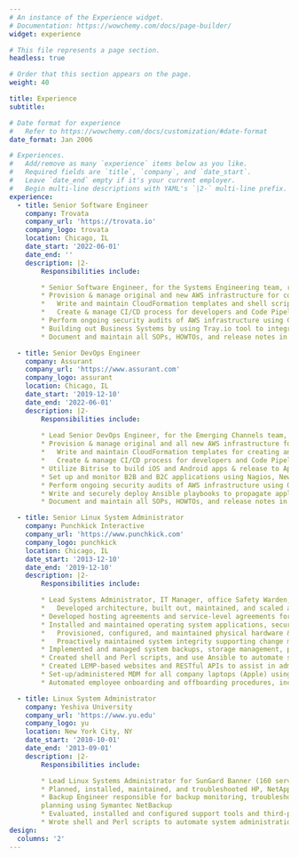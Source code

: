 ```yaml
---
# An instance of the Experience widget.
# Documentation: https://wowchemy.com/docs/page-builder/
widget: experience

# This file represents a page section.
headless: true

# Order that this section appears on the page.
weight: 40

title: Experience
subtitle:

# Date format for experience
#   Refer to https://wowchemy.com/docs/customization/#date-format
date_format: Jan 2006

# Experiences.
#   Add/remove as many `experience` items below as you like.
#   Required fields are `title`, `company`, and `date_start`.
#   Leave `date_end` empty if it's your current employer.
#   Begin multi-line descriptions with YAML's `|2-` multi-line prefix.
experience:
  - title: Senior Software Engineer
    company: Trovata
    company_url: 'https://trovata.io'
    company_logo: trovata
    location: Chicago, IL
    date_start: '2022-06-01'
    date_end: ''
    description: |2-
        Responsibilities include:

        * Senior Software Engineer, for the Systems Engineering team, responsible for the Trovata application cloud infrastructure
        * Provision & manage original and new AWS infrastructure for company application
        *	Write and maintain CloudFormation templates and shell scripts for creating and managing AWS infrastructure
        *	Create & manage CI/CD process for developers and Code Pipelines in AWS to assist developer team in deploying code to DEV, BETA, UAT, and PROD environments
        * Perform ongoing security audits of AWS infrastructure using Crowdstrike CSPM with immediate issue mitigation and/or resolution
        * Building out Business Systems by using Tray.io tool to integrate web application with Salesforce, Hubspot, and JIRA ticketing platform
        * Document and maintain all SOPs, HOWTOs, and release notes in Confluence

  - title: Senior DevOps Engineer
    company: Assurant
    company_url: 'https://www.assurant.com'
    company_logo: assurant
    location: Chicago, IL
    date_start: '2019-12-10'
    date_end: '2022-06-01'
    description: |2-
        Responsibilities include:
        
        * Lead Senior DevOps Engineer, for the Emerging Channels team, responsible for the B2B & B2C cloud infrastructure
        * Provision & manage original and all new AWS infrastructure for company B2B and B2C mobile insurance applications
        *	Write and maintain CloudFormation templates for creating and managing AWS infrastructure
        *	Create & manage CI/CD process for developers and Code Pipelines in AWS to assist developer team in deploying code to DEV, QA, UAT, and PROD environments
        * Utilize Bitrise to build iOS and Android apps & release to Apple and Google Play stores for PROD releases
        * Set up and monitor B2B and B2C applications using Nagios, New Relic, and CloudWatch and provided 24x7 DevOps support for applications; set up SOPs for the triage of PROD alerts
        * Perform ongoing security audits of AWS infrastructure using Qualys CloudView with immediate issue mitigation and/or resolution
        * Write and securely deploy Ansible playbooks to propagate application changes to servers
        * Document and maintain all SOPs, HOWTOs, and release notes in Confluence

  - title: Senior Linux System Administrator
    company: Punchkick Interactive
    company_url: 'https://www.punchkick.com'
    company_logo: punchkick
    location: Chicago, IL
    date_start: '2013-12-10'
    date_end: '2019-12-10'
    description: |2-
        Responsibilities include:

        * Lead Systems Administrator, IT Manager, office Safety Warden, and Help Desk support for the organization
        *	Developed architecture, built out, maintained, and scaled application infrastructure for client projects
        * Developed hosting agreements and service-level agreements for client hosting
        * Installed and maintained operating system applications, security, and patches for 150+ company and client servers
        *	Provisioned, configured, and maintained physical hardware & virtual servers used for internal network infrastructure and CI/CD.
        *	Proactively maintained system integrity supporting change management, disaster recovery, and problem management
        * Implemented and managed system backups, storage management, performance/tuning and capacity planning using custom-written software
        * Created shell and Perl scripts, and use Ansible to automate system administration tasks
        * Created LEMP-based websites and RESTful APIs to assist in administration of local tools & procedures for managing employee accounts, server inventory, server backups, and server/application monitoring
        * Set-up/administered MDM for all company laptops (Apple) using Meraki Device Manager w/ Apple DEP & VPP
        * Automated employee onboarding and offboarding procedures, including integration with Snipe-IT inventory system

  - title: Linux System Administrator
    company: Yeshiva University
    company_url: 'https://www.yu.edu'
    company_logo: yu
    location: New York City, NY
    date_start: '2010-10-01'
    date_end: '2013-09-01'
    description: |2-
        Responsibilities include:

        * Lead Linux Systems Administrator for SunGard Banner (160 servers)
        * Planned, installed, maintained, and troubleshooted HP, NetApp, and ESX software and hardware
        * Backup Engineer responsible for backup monitoring, troubleshooting, storage management, performance/tuning and capacity
        planning using Symantec NetBackup
        * Evaluated, installed and configured support tools and third-party application software
        * Wrote shell and Perl scripts to automate system administration tasks
design:
  columns: '2'
---
```

